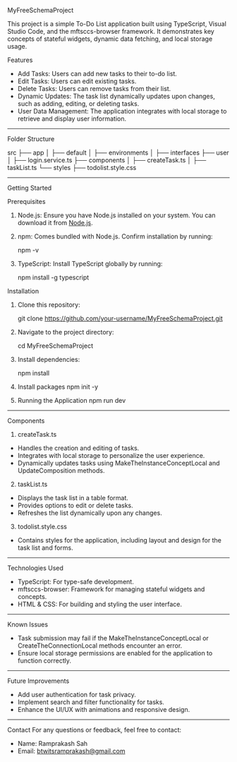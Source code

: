  MyFreeSchemaProject

This project is a simple To-Do List application built using TypeScript, Visual Studio Code, and the mftsccs-browser framework. It demonstrates key concepts of stateful widgets, dynamic data fetching, and local storage usage.

 Features
- Add Tasks: Users can add new tasks to their to-do list.
- Edit Tasks: Users can edit existing tasks.
- Delete Tasks: Users can remove tasks from their list.
- Dynamic Updates: The task list dynamically updates upon changes, such as adding, editing, or deleting tasks.
- User Data Management: The application integrates with local storage to retrieve and display user information.

---

 Folder Structure

src
├── app
│   ├── default
│   ├── environments
│   ├── interfaces
├── user
│   ├── login.service.ts
├── components
│   ├── createTask.ts
│   ├── taskList.ts
└── styles
    ├── todolist.style.css


---

 Getting Started

 Prerequisites
1. Node.js: Ensure you have Node.js installed on your system. You can download it from [Node.js](https://nodejs.org/).
2. npm: Comes bundled with Node.js. Confirm installation by running:
   
   npm -v
   
3. TypeScript: Install TypeScript globally by running:
   
   npm install -g typescript
   

 Installation
1. Clone this repository:
   
   git clone https://github.com/your-username/MyFreeSchemaProject.git
   
2. Navigate to the project directory:
   
   cd MyFreeSchemaProject
   
3. Install dependencies:
   
   npm install
   
4. Install packages
	npm init -y
   

5. Running the Application
	npm run dev
   

---

 Components

 1. createTask.ts
- Handles the creation and editing of tasks.
- Integrates with local storage to personalize the user experience.
- Dynamically updates tasks using MakeTheInstanceConceptLocal and UpdateComposition methods.

 2. taskList.ts
- Displays the task list in a table format.
- Provides options to edit or delete tasks.
- Refreshes the list dynamically upon any changes.

 3. todolist.style.css
- Contains styles for the application, including layout and design for the task list and forms.

---

 Technologies Used
- TypeScript: For type-safe development.
- mftsccs-browser: Framework for managing stateful widgets and concepts.
- HTML & CSS: For building and styling the user interface.

---

 Known Issues
- Task submission may fail if the MakeTheInstanceConceptLocal or CreateTheConnectionLocal methods encounter an error.
- Ensure local storage permissions are enabled for the application to function correctly.

---

 Future Improvements
- Add user authentication for task privacy.
- Implement search and filter functionality for tasks.
- Enhance the UI/UX with animations and responsive design.

---

 Contact
For any questions or feedback, feel free to contact:
- Name: Ramprakash Sah
- Email: btwitsramprakash@gmail.com

